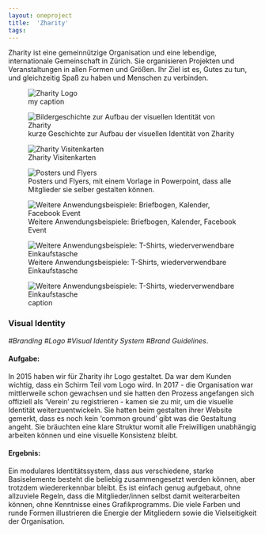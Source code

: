 ```yaml
---
layout: oneproject
title:  'Zharity'
tags:   
---
```


Zharity ist eine gemeinnützige Organisation und eine lebendige, internationale Gemeinschaft in Zürich. Sie organisieren Projekten und Veranstaltungen in allen Formen und Größen. Ihr Ziel ist es, Gutes zu tun, und gleichzeitig Spaß zu haben und Menschen zu verbinden.


<aside>

<figure>
  <img src="/assets{{ page.url }}Zharity00.jpg"
    srcset="/assets{{ page.url }}Zharity00_2x.jpg 2x"
    alt="Zharity Logo">
  <figcaption>my caption</figcaption>
</figure>

<figure>
  <img src="/assets{{ page.url }}Zharity02.gif"
    srcset="/assets{{ page.url }}Zharity02_2x.gif 2x"
    alt="Bildergeschichte zur Aufbau der visuellen Identität von Zharity">
  <figcaption>kurze Geschichte zur Aufbau der visuellen Identität von Zharity</figcaption>
</figure>

<figure>
  <img src="/assets{{ page.url }}Zharity03.jpg"
    srcset="/assets{{ page.url }}Zharity03_2x.jpg 2x"
    alt="Zharity Visitenkarten">
  <figcaption>Zharity Visitenkarten</figcaption>
</figure>

<figure>
  <img src="/assets{{ page.url }}Zharity04.jpg"
    srcset="/assets{{ page.url }}Zharity04_2x.jpg 2x"
    alt="Posters und Flyers">
  <figcaption>Posters und Flyers, mit einem Vorlage in Powerpoint, dass alle Mitglieder sie selber gestalten können.</figcaption>
</figure>

<figure>
  <img src="/assets{{ page.url }}Zharity05.jpg"
    srcset="/assets{{ page.url }}Zharity05_2x.jpg 2x"
    alt="Weitere Anwendungsbeispiele: Briefbogen, Kalender, Facebook Event">
  <figcaption>Weitere Anwendungsbeispiele: Briefbogen, Kalender, Facebook Event</figcaption>
</figure>

<figure>
  <img src="/assets{{ page.url }}Zharity06.jpg"
    srcset="/assets{{ page.url }}Zharity06_2x.jpg 2x"
    alt="Weitere Anwendungsbeispiele: T-Shirts, wiederverwendbare Einkaufstasche">
  <figcaption>Weitere Anwendungsbeispiele: T-Shirts, wiederverwendbare Einkaufstasche</figcaption>
</figure>

<figure>
  <img src="/assets{{ page.url }}Zharity07.jpg"
    srcset="/assets{{ page.url }}Zharity07_2x.jpg 2x"
    alt="Weitere Anwendungsbeispiele: T-Shirts, wiederverwendbare Einkaufstasche">
  <figcaption>caption</figcaption>
</figure>

</aside>

### Visual Identity
*#Branding* *#Logo* *#Visual Identity System* *#Brand Guidelines*.

#### Aufgabe:
In 2015 haben wir für Zharity ihr Logo gestaltet. Da war dem Kunden wichtig, dass ein Schirm Teil vom Logo wird. In 2017 - die Organisation war mittlerweile schon gewachsen und sie hatten den Prozess angefangen sich offiziell als ‘Verein’ zu registrieren - kamen sie zu mir, um die visuelle Identität weiterzuentwickeln. Sie hatten beim gestalten ihrer Website gemerkt, dass es noch kein ‘common ground’ gibt was die Gestaltung angeht. Sie bräuchten eine klare Struktur womit alle Freiwilligen unabhängig arbeiten können und eine visuelle Konsistenz bleibt.

#### Ergebnis:
Ein modulares Identitätssystem, dass aus verschiedene, starke Basiselemente besteht die beliebig zusammengesetzt werden können, aber trotzdem wiedererkennbar bleibt. Es ist einfach genug aufgebaut, ohne allzuviele Regeln, dass die Mitglieder/innen selbst damit weiterarbeiten können, ohne Kenntnisse eines Grafikprogramms. Die viele Farben und runde Formen illustrieren die Energie der Mitgliedern sowie die Vielseitigkeit der Organisation.
